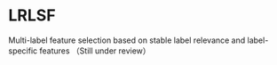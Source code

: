 # LRLSF
Multi-label feature selection based on stable label relevance and label-specific features （Still under review）
